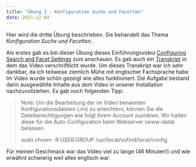 ```yaml
---
title: "Übung 3 - Konfiguration Suche und Facetten"
date: 2021-12-04
---
```


Hier wird die dritte Übung beschrieben. Sie behandelt das Thema *Konfiguration Suche und Facetten.*

Als erstes gab es bei dieser Übung dieses Einführungsvideo [Configuring Search and Facet Settings](https://www.youtube.com/watch?v=qFbW8u9UQyM&list=PL5_8_wT3JpgE5rv38PwE2ulKlgzBY389y&index=5) zum anschauen. Es gab auch ein [Transkript](https://vufind.org/wiki/videos:configuring_search_and_facet_settings) in dem das Video verschriftlicht wurde. Um dieses Transkript war ich sehr dankbar, da ich teilweise ziemlich Mühe mit englischer Fachsprache habe. Im Video wurde schön gezeigt wie alles funktioniert. 
Die Aufgabe bestand darin ausgewählte Inhalte aus dem Video in unserer Installation nachzuvollziehen. Es gab noch folgenden Tipp:

>Note:
>Um die Bearbeitung der im Video benannten Konfigurationsdateien (.ini) zu erleichtern, können Sie die Dateiberechtigungen wie folgt ihrem Account zuordnen.
>Wir hatten diese für die Auto-Configuration beim Webserver (www-data) belassen.
>
>sudo chown -R $USER:$GROUP /usr/local/vufind/local/config

Für meinen Geschmack war das Video viel zu lange (46 Minuten!) und wie erwähnt schwierig weil alles englisch war.

